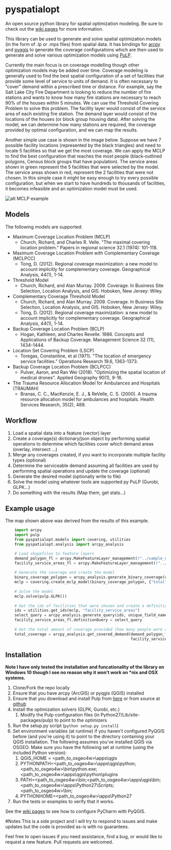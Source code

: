 # pyspatialopt
An open source python library for spatial optimization modeling. Be sure to check out the [wiki pages](https://github.com/apulverizer/pyspatialopt/wiki) for more information.

This library can be used to generate and solve spatial optimization models (in the form of .lp or .mps files) from spatial data. 
It has bindings for [arcpy](http://desktop.arcgis.com/en/arcmap/latest/analyze/arcpy/what-is-arcpy-.htm) and [pyqgis](http://docs.qgis.org/testing/en/docs/pyqgis_developer_cookbook/) to generate the coverage configurations which are then used to generate and solve various optimization models using [PuLP](http://www.coin-or.org/PuLP/).

Currently the main focus is on coverage modelling though other optimization models may be added over time. Coverage modeling is generally used to find the best spatial configuration of a set of facilities that provide some level of service to units of demand. It is often necessary to “cover” demand within a prescribed time or distance. For example, say the Salt Lake City Fire Department is looking to reduce the number of fire stations and wants to know how many fire stations are necessary to reach 90% of the houses within 5 minutes. We can use the Threshold Covering Problem to solve this problem. The facility layer would consist of the service area of each existing fire station. The demand layer would consist of the locations of the houses (or block group housing data). After solving the model, we can determine how many stations are required, the coverage provided by optimal configuration, and we can map the results. 

Another simple use case is shown in the image below. Suppose we have 7 possible facility locations (represented by the black triangles) and need to locate 5 facilities so that we get the most coverage. We can apply the MCLP to find the best configuration that reaches the most people (black-outlined polygons, Census block groups that have population). The service areas shown in green represent the 5 facilities that were selected by the model. The service areas shown in red, represent the 2 facilities that were not chosen. In this simple case it might be easy enough to try every possible configuration, but when we start to have hundreds to thousands of facilities, it becomes infeasible and an optimization model must be used.

![alt MCLP example](https://github.com/apulverizer/pyspatialopt/wiki/img/mclp_example.JPG "MCLP Example")

## Models

The following models are supported:

 * Maximum Coverage Location Problem (MCLP) 
    * Church, Richard, and Charles R. Velle. "The maximal covering location problem." Papers in regional science 32.1 (1974): 101-118.
 * Maximum Coverage Location Problem with Complementary Coverage (MCLPCC)
   * Tong, D. (2012). Regional coverage maximization: a new model to account implicitly for complementary coverage. Geographical Analysis, 44(1), 1-14.
 * Threshold Model
    * Church, Richard, and Alan Murray. 2009. Coverage. In Business Site Selection, Location Analysis, and GIS. Hoboken, New Jersey: Wiley.
 * Complementary Coverage Threshold Model
    * Church, Richard, and Alan Murray. 2009. Coverage. In Business Site Selection, Location Analysis, and GIS. Hoboken, New Jersey: Wiley.
    * Tong, D. (2012). Regional coverage maximization: a new model to account implicitly for complementary coverage. Geographical Analysis, 44(1), 1-14.
 * Backup Coverage Location Problem (BCLP)
    * Hogan, Kathleen, and Charles Revelle. 1986. Concepts and Applications of Backup Coverage. Management Science 32 (11), 1434-1444.
 * Location Set Covering Problem (LSCP)
    * Toregas, Constantine, et al (1971). "The location of emergency service facilities." Operations Research 19.6, 1363-1373.
 * Backup Coverage Location Problem (BCLPCC)
    * Pulver, Aaron, and  Ran Wei (2018). "Optimizing the spatial location of medical drones". Applied Geography 90(1), 9-16.
 * The Trauma Resource Allocation Model for Ambulances and Hospitals (TRAUMAH)
    * Branas, C. C., MacKenzie, E. J., & ReVelle, C. S. (2000). A trauma resource allocation model for ambulances and hospitals. Health Services Research, 35(2), 489.
 
## Workflow
1. Load a spatial data into a feature (vector) layer
2. Create a coverage(s) dictionary/json object by performing spatial operations to determine which facilities cover which demand areas (overlay, intersect ...)
3. Merge any coverages created, if you want to incorporate multiple facility types (optional)
4. Determine the serviceable demand assuming all facilities are used by performing spatial operations and update the coverage (optional)
5. Generate the desired model (optionally write to file)
6. Solve the model using whatever tools are supported py PuLP (Gurobi, GLPK...)
7. Do something with the results (Map them, get stats...)

## Example usage
The map shown above was derived from the results of this example.

```python
    import arcpy
    import pulp
    from pyspatialopt.models import covering, utilities
    from pyspatialopt.analysis import arcpy_analysis

    # Load shapefiles to feature layers
    demand_polygon_fl = arcpy.MakeFeatureLayer_management(r"../sample_data/demand_polygon.shp").getOutput(0)
    facility_service_areas_fl = arcpy.MakeFeatureLayer_management(r"../sample_data/facility_service_areas.shp").getOutput(0)
    
    # Generate the coverage and create the model
    binary_coverage_polygon = arcpy_analysis.generate_binary_coverage(demand_polygon_fl, facility_service_areas_fl, "Population", "GEOID10", "ORIG_ID")
    mclp = covering.create_mclp_model(binary_coverage_polygon, {"total": 5}, "mclp.lp")
    
    # Solve the model
    mclp.solve(pulp.GLPK())
    
    # Get the ids of facilities that were chosen and create a definition/selection query
    ids = utilities.get_ids(mclp, "facility_service_areas")
    select_query = arcpy_analysis.generate_query(ids, unique_field_name="ORIG_ID")
    facility_service_areas_fl.definitionQuery = select_query
    
    # Get the total amount of coverage provided (how many people were covered by this model)
    total_coverage = arcpy_analysis.get_covered_demand(demand_polygon_fl, "Population", "binary",
                                                       facility_service_areas_fl)
```
 
## Installation

**Note I have only tested the installation and funcationality of the library on Windows 10 though I see no reason why it won't work on \*nix and OSX systems.**

1. Clone/Fork the repo locally
2. Ensure that you have arcpy (ArcGIS) or pyqgis (QGIS) installed
3. Ensure that you download and install Pulp from [here](http://www.coin-or.org/PuLP/) or from source at [github](https://github.com/coin-or/pulp)
4. Install the optimization solvers (GLPK, Gurobi, etc.)
    1.  Modify the Pulp configuration files (in Python27/Lib/site-packages/pulp) to point to the optimizers
5. Run the setup.py script (```python setup.py install```)
6. Set environment variables (at runtime) if you haven't configured PyQGIS before (and you're using it) to point to the directory containing your QGIS installation. The following assumes you've installed QGIS via OSGEO. Make sure you have the following set at runtime (using the included Python version):
    1. QGIS_HOME = \<path_to_osgeo4w>\apps\qgis
    2. PYTHONPATH=\<path_to_osgeo4w\>\apps\qgis\python;\<path_to_osgeo4w\>\bin\python.exe;\<path_to_osgeo4w\>\apps\qgis\python\plugins
    3. PATH=\<path_to_osgeo4w>\bin;\<path_to_osgeo4w>\apps\qgis\bin;\<path_to_osgeo4w>\apps\Python27\Scripts;\<path_to_osgeo4w>\bin;
    4. PYTHONHOME=\<path_to_osgeo4w>\apps\Python27
7. Run the tests or examples to verify that it works. 

See the [wiki pages](https://github.com/apulverizer/pyspatialopt/wiki/Using-PyQGIS-with-PyCharm) to see how to configure PyCharm with PyQGIS.
 
#Notes
This is a side project and I will try to respond to issues and make updates but the code is provided as-is with no guarantees. 

Feel free to open issues if you need assistance, find a bug, or would like to request a new feature. Pull requests are welcomed.
